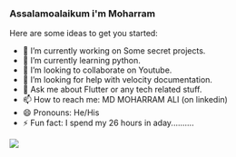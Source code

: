 ### Assalamoalaikum i'm Moharram

Here are some ideas to get you started:

- 🔭 I’m currently working on Some secret projects.
- 🌱 I’m currently learning python.
- 👯 I’m looking to collaborate on Youtube.
- 🤔 I’m looking for help with velocity documentation.
- 💬 Ask me about Flutter or any tech related stuff.
- 📫 How to reach me: MD MOHARRAM ALI (on linkedin)
- 😄 Pronouns: He/His
- ⚡ Fun fact: I spend my 26 hours in aday..........


<img src="https://github-readme-stats.vercel.app/api?username=jinx-programmer&&show_icons=true&title_color=ffffff&icon_color=bb2acf&text_color=daf7dc&bg_color=191919">
